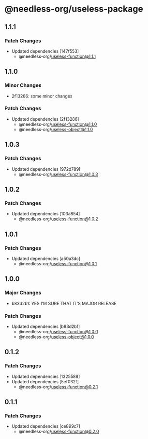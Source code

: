 # @needless-org/useless-package

## 1.1.1

### Patch Changes

- Updated dependencies [147f553]
  - @needless-org/useless-function@1.1.1

## 1.1.0

### Minor Changes

- 2f13286: some minor changes

### Patch Changes

- Updated dependencies [2f13286]
  - @needless-org/useless-function@1.1.0
  - @needless-org/useless-object@1.1.0

## 1.0.3

### Patch Changes

- Updated dependencies [972d789]
  - @needless-org/useless-function@1.0.3

## 1.0.2

### Patch Changes

- Updated dependencies [103a854]
  - @needless-org/useless-function@1.0.2

## 1.0.1

### Patch Changes

- Updated dependencies [a50a3dc]
  - @needless-org/useless-function@1.0.1

## 1.0.0

### Major Changes

- b83d2b1: YES I'M SURE THAT IT'S MAJOR RELEASE

### Patch Changes

- Updated dependencies [b83d2b1]
  - @needless-org/useless-function@1.0.0
  - @needless-org/useless-object@1.0.0

## 0.1.2

### Patch Changes

- Updated dependencies [1325588]
- Updated dependencies [5ef032f]
  - @needless-org/useless-function@0.2.1

## 0.1.1

### Patch Changes

- Updated dependencies [ce899c7]
  - @needless-org/useless-function@0.2.0
